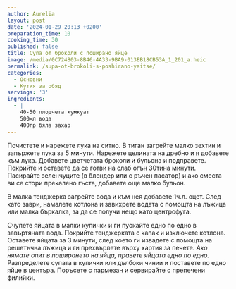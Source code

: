 ```yaml
---
author: Aurelia
layout: post
date: '2024-01-29 20:13 +0200'
preparation_time: 10
cooking_time: 30
published: false
title: Супа от броколи с поширано яйце
image: /media/0C724B03-8B46-4A33-9BA9-013EB18CB53A_1_201_a.heic
permalink: /supa-ot-brokoli-s-poshirano-yaitse/
categories:
  - Основни
  - Кутия за обяд
servings: '3'
ingredients:
  - |
    40-50 плодчета кумкуат
    500мл вода
    400гр бяла захар
---
```

Почистете и нарежете лука на ситно. В тиган загрейте малко зехтин и запържете лука за 5 минути. 
Нарежете целината на дребно и я добавете към лука. Добавете цветчетата броколи и бульона и подправете. Покрийте и оставете да се готви на слаб огън 30тина минути.
Пасирайте зеленчуците (в блендер или с ръчен пасатор) и ако сместа ви се стори прекалено гъста, добавете още малко бульон.

В малка тенджерка загрейте вода и към нея добавете 1ч.л. оцет. 
След като заври, намалете котлона и завихрете водата с помощта на лъжица или малка бъркалка, за да се получи нещо като центрофуга. 

Счупете яйцата в малки купички и ги пускайте едно по едно в завъртяната вода. 
Покрийте тенджерката с капак и изключете котлона. Оставете яйцата за 3 минути, след което ги извадете с помощта на решетъчна лъжица и ги прехвърлете върху хартия за печете.
_Ако нямате опит в поширането на яйца, правете яйцата едно по едно._
Разпределете супата в купички или дълбоки чинии и поставете по едно яйце в центъра. Поръсете с пармезан и сервирайте с препечени филийки.
